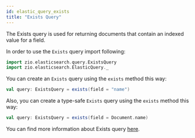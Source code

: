 ```yaml
---
id: elastic_query_exists
title: "Exists Query"
---
```


The Exists query is used for returning documents that contain an indexed value for a field.

In order to use the `Exists` query import following:
```scala
import zio.elasticsearch.query.ExistsQuery
import zio.elasticsearch.ElasticQuery._
```

You can create an `Exists` query using the `exists` method this way:
```scala
val query: ExistsQuery = exists(field = "name")
```

Also, you can create a type-safe `Exists` query using the `exists` method this way:
```scala
val query: ExistsQuery = exists(field = Document.name)
```

You can find more information about Exists query [here](https://www.elastic.co/guide/en/elasticsearch/reference/current/query-dsl-exists-query.html#query-dsl-exists-query).
